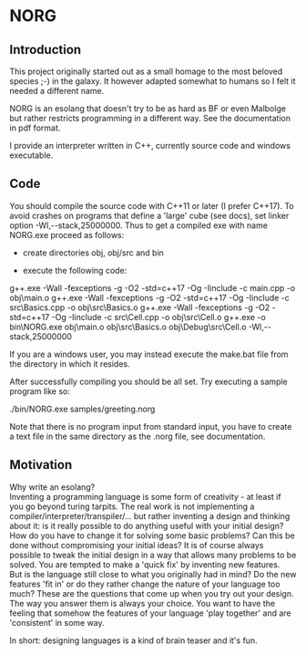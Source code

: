 # NORG

## Introduction
This project originally started out as a small homage to the most beloved species ;-) in the galaxy. It however adapted somewhat to humans so I felt it needed a different name.

NORG is an esolang that doesn't try to be as hard as BF or even Malbolge but rather restricts programming in a different way. See the documentation in pdf format. 

I provide an interpreter written in C++, currently source code and windows executable.


## Code

You should compile the source code with C++11 or later (I prefer C++17). To avoid crashes on programs that define a 'large' cube (see docs), set linker option -Wl,--stack,25000000. Thus to get a compiled exe with name NORG.exe proceed as follows:

- create directories obj, obj/src and bin

- execute the following code:

g++.exe -Wall -fexceptions -g -O2 -std=c++17 -Og -Iinclude -c main.cpp -o obj\main.o
g++.exe -Wall -fexceptions -g -O2 -std=c++17 -Og -Iinclude -c src\Basics.cpp -o obj\src\Basics.o
g++.exe -Wall -fexceptions -g -O2 -std=c++17 -Og -Iinclude -c src\Cell.cpp -o obj\src\Cell.o
g++.exe  -o bin\NORG.exe obj\main.o obj\src\Basics.o obj\Debug\src\Cell.o  -Wl,--stack,25000000  

If you are a windows user, you may instead execute the make.bat file from the directory in which it resides.

After successfully compiling you should be all set.
Try executing a sample program like so:

./bin/NORG.exe samples/greeting.norg

Note that there is no program input from standard input, you have to create a text file in the same directory as the .norg file, see documentation.



## Motivation
Why write an esolang?  
Inventing a programming language is some form of creativity - at least if you go beyond turing tarpits. The real work is not implementing a compiler/interpreter/transpiler/… but rather inventing a design and thinking about it: is it really possible to do anything useful with your initial design? How do you have to change it for solving some basic problems? Can this be done without compromising your initial ideas? It is of course always possible to tweak the initial design in a way that allows many problems to be solved. You are tempted to make a 'quick fix' by inventing new features.  
But is the language still close to what you originally had in mind? Do the new features 'fit in' or do they rather change the nature of your language too much? 
These are the questions that come up when you try out your design. The way you answer them is always your choice. You want to have the feeling that somehow the features of your language 'play together' and are 'consistent' in some way.

In short: designing languages is a kind of brain teaser and it's fun.
